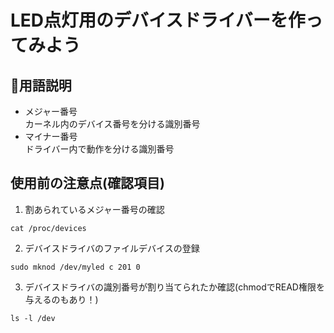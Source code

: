 # LED点灯用のデバイスドライバーを作ってみよう

## 用語説明

- メジャー番号  
カーネル内のデバイス番号を分ける識別番号
- マイナー番号  
ドライバー内で動作を分ける識別番号

## 使用前の注意点(確認項目)

1. 割あられているメジャー番号の確認
```
cat /proc/devices  
```

2. デバイスドライバのファイルデバイスの登録
``` 
sudo mknod /dev/myled c 201 0  
```

3. デバイスドライバの識別番号が割り当てられたか確認(chmodでREAD権限を与えるのもあり！)
```
ls -l /dev 
```

